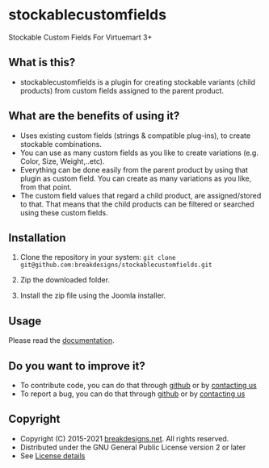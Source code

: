 stockablecustomfields
=====================

Stockable Custom Fields For Virtuemart 3+

What is this?
---------------------

* stockablecustomfields is a plugin for creating stockable variants (child products) from custom fields assigned to the parent product.


What are the benefits of using it?
---------------------
* Uses existing custom fields (strings & compatible plug-ins), to create stockable combinations.
* You can use as many custom fields as you like to create variations (e.g. Color, Size, Weight,..etc).
* Everything can be done easily from the parent product by using that plugin as custom field. You can create as many variations as you like, from that point.
* The custom field values that regard a child product, are assigned/stored to that. That means that the child products can be filtered or searched using these custom fields.


Installation
---------------------
1. Clone the repository in your system:
`git clone git@github.com:breakdesigns/stockablecustomfields.git`

2. Zip the downloaded folder.

3. Install the zip file using the Joomla installer.

Usage
---------------------
Please read the [documentation](https://breakdesigns.net/extensions/joomla/stockable-custom-fields/documentation).

Do you want to improve it?
---------------------
* To contribute code, you can do that through [github](https://github.com/breakdesigns/stockablecustomfields) or by [contacting us](https://breakdesigns.net/contact) 
* To report a bug, you can do that through [github](https://github.com/breakdesigns/stockablecustomfields/issues) or by [contacting us](https://breakdesigns.net/contact) 

Copyright
---------------------
* Copyright (C) 2015-2021 [breakdesigns.net](https://breakdesigns.net). All rights reserved.
* Distributed under the GNU General Public License version 2 or later
* See [License details](https://docs.joomla.org/Joomla_Licenses)
